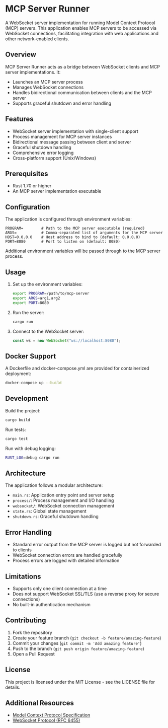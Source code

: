# MCP Server Runner

A WebSocket server implementation for running Model Context Protocol (MCP) servers. This application enables MCP servers to be accessed via WebSocket connections, facilitating integration with web applications and other network-enabled clients.

## Overview

MCP Server Runner acts as a bridge between WebSocket clients and MCP server implementations. It:

- Launches an MCP server process
- Manages WebSocket connections
- Handles bidirectional communication between clients and the MCP server
- Supports graceful shutdown and error handling

## Features

- WebSocket server implementation with single-client support
- Process management for MCP server instances
- Bidirectional message passing between client and server
- Graceful shutdown handling
- Comprehensive error logging
- Cross-platform support (Unix/Windows)

## Prerequisites

- Rust 1.70 or higher
- An MCP server implementation executable

## Configuration

The application is configured through environment variables:

```env
PROGRAM=        # Path to the MCP server executable (required)
ARGS=           # Comma-separated list of arguments for the MCP server
HOST=0.0.0.0    # Host address to bind to (default: 0.0.0.0)
PORT=8080       # Port to listen on (default: 8080)
```

Additional environment variables will be passed through to the MCP server process.

## Usage

1. Set up the environment variables:

   ```bash
   export PROGRAM=/path/to/mcp-server
   export ARGS=arg1,arg2
   export PORT=8080
   ```

2. Run the server:

   ```bash
   cargo run
   ```

3. Connect to the WebSocket server:
   ```javascript
   const ws = new WebSocket("ws://localhost:8080");
   ```

## Docker Support

A Dockerfile and docker-compose.yml are provided for containerized deployment:

```bash
docker-compose up --build
```

## Development

Build the project:

```bash
cargo build
```

Run tests:

```bash
cargo test
```

Run with debug logging:

```bash
RUST_LOG=debug cargo run
```

## Architecture

The application follows a modular architecture:

- `main.rs`: Application entry point and server setup
- `process/`: Process management and I/O handling
- `websocket/`: WebSocket connection management
- `state.rs`: Global state management
- `shutdown.rs`: Graceful shutdown handling

## Error Handling

- Standard error output from the MCP server is logged but not forwarded to clients
- WebSocket connection errors are handled gracefully
- Process errors are logged with detailed information

## Limitations

- Supports only one client connection at a time
- Does not support WebSocket SSL/TLS (use a reverse proxy for secure connections)
- No built-in authentication mechanism

## Contributing

1. Fork the repository
2. Create your feature branch (`git checkout -b feature/amazing-feature`)
3. Commit your changes (`git commit -m 'Add amazing feature'`)
4. Push to the branch (`git push origin feature/amazing-feature`)
5. Open a Pull Request

## License

This project is licensed under the MIT License - see the LICENSE file for details.

## Additional Resources

- [Model Context Protocol Specification](https://github.com/modelcontextprotocol/specification)
- [WebSocket Protocol (RFC 6455)](https://tools.ietf.org/html/rfc6455)

